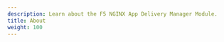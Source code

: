 ```yaml
---
description: Learn about the F5 NGINX App Delivery Manager Module.
title: About
weight: 100
---
```

